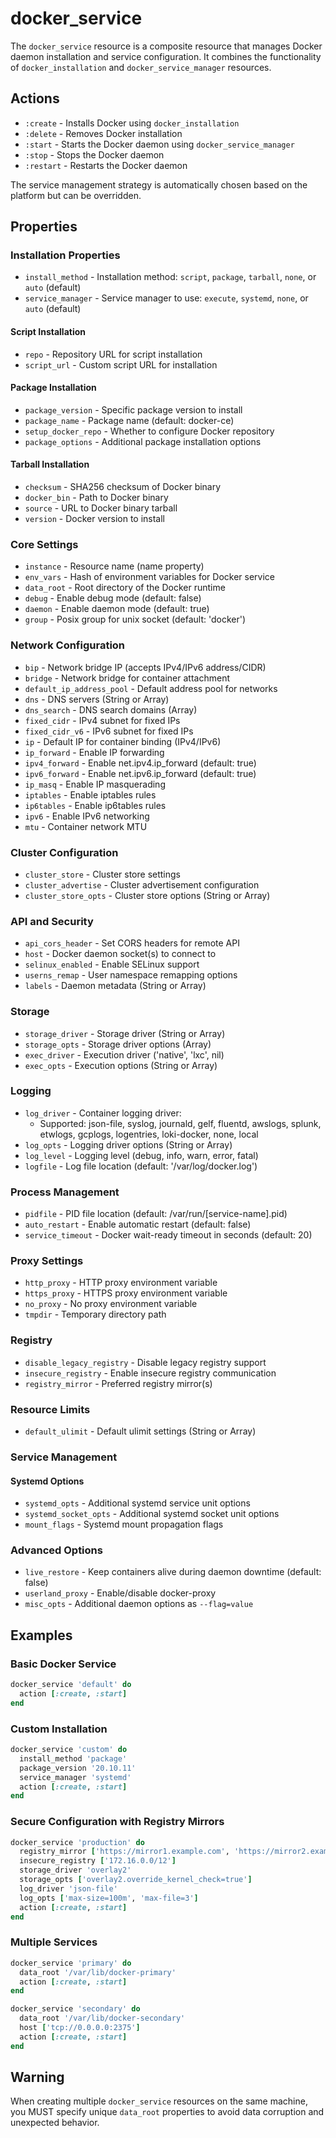 # docker_service

The `docker_service` resource is a composite resource that manages Docker daemon installation and service configuration. It combines the functionality of `docker_installation` and `docker_service_manager` resources.

## Actions

- `:create` - Installs Docker using `docker_installation`
- `:delete` - Removes Docker installation
- `:start` - Starts the Docker daemon using `docker_service_manager`
- `:stop` - Stops the Docker daemon
- `:restart` - Restarts the Docker daemon

The service management strategy is automatically chosen based on the platform but can be overridden.

## Properties

### Installation Properties

- `install_method` - Installation method: `script`, `package`, `tarball`, `none`, or `auto` (default)
- `service_manager` - Service manager to use: `execute`, `systemd`, `none`, or `auto` (default)

#### Script Installation

- `repo` - Repository URL for script installation
- `script_url` - Custom script URL for installation

#### Package Installation

- `package_version` - Specific package version to install
- `package_name` - Package name (default: docker-ce)
- `setup_docker_repo` - Whether to configure Docker repository
- `package_options` - Additional package installation options

#### Tarball Installation

- `checksum` - SHA256 checksum of Docker binary
- `docker_bin` - Path to Docker binary
- `source` - URL to Docker binary tarball
- `version` - Docker version to install

### Core Settings

- `instance` - Resource name (name property)
- `env_vars` - Hash of environment variables for Docker service
- `data_root` - Root directory of the Docker runtime
- `debug` - Enable debug mode (default: false)
- `daemon` - Enable daemon mode (default: true)
- `group` - Posix group for unix socket (default: 'docker')

### Network Configuration

- `bip` - Network bridge IP (accepts IPv4/IPv6 address/CIDR)
- `bridge` - Network bridge for container attachment
- `default_ip_address_pool` - Default address pool for networks
- `dns` - DNS servers (String or Array)
- `dns_search` - DNS search domains (Array)
- `fixed_cidr` - IPv4 subnet for fixed IPs
- `fixed_cidr_v6` - IPv6 subnet for fixed IPs
- `ip` - Default IP for container binding (IPv4/IPv6)
- `ip_forward` - Enable IP forwarding
- `ipv4_forward` - Enable net.ipv4.ip_forward (default: true)
- `ipv6_forward` - Enable net.ipv6.ip_forward (default: true)
- `ip_masq` - Enable IP masquerading
- `iptables` - Enable iptables rules
- `ip6tables` - Enable ip6tables rules
- `ipv6` - Enable IPv6 networking
- `mtu` - Container network MTU

### Cluster Configuration

- `cluster_store` - Cluster store settings
- `cluster_advertise` - Cluster advertisement configuration
- `cluster_store_opts` - Cluster store options (String or Array)

### API and Security

- `api_cors_header` - Set CORS headers for remote API
- `host` - Docker daemon socket(s) to connect to
- `selinux_enabled` - Enable SELinux support
- `userns_remap` - User namespace remapping options
- `labels` - Daemon metadata (String or Array)

### Storage

- `storage_driver` - Storage driver (String or Array)
- `storage_opts` - Storage driver options (Array)
- `exec_driver` - Execution driver ('native', 'lxc', nil)
- `exec_opts` - Execution options (String or Array)

### Logging

- `log_driver` - Container logging driver:
  - Supported: json-file, syslog, journald, gelf, fluentd, awslogs, splunk, etwlogs, gcplogs, logentries, loki-docker, none, local
- `log_opts` - Logging driver options (String or Array)
- `log_level` - Logging level (debug, info, warn, error, fatal)
- `logfile` - Log file location (default: '/var/log/docker.log')

### Process Management

- `pidfile` - PID file location (default: /var/run/[service-name].pid)
- `auto_restart` - Enable automatic restart (default: false)
- `service_timeout` - Docker wait-ready timeout in seconds (default: 20)

### Proxy Settings

- `http_proxy` - HTTP proxy environment variable
- `https_proxy` - HTTPS proxy environment variable
- `no_proxy` - No proxy environment variable
- `tmpdir` - Temporary directory path

### Registry

- `disable_legacy_registry` - Disable legacy registry support
- `insecure_registry` - Enable insecure registry communication
- `registry_mirror` - Preferred registry mirror(s)

### Resource Limits

- `default_ulimit` - Default ulimit settings (String or Array)

### Service Management

#### Systemd Options

- `systemd_opts` - Additional systemd service unit options
- `systemd_socket_opts` - Additional systemd socket unit options
- `mount_flags` - Systemd mount propagation flags

### Advanced Options

- `live_restore` - Keep containers alive during daemon downtime (default: false)
- `userland_proxy` - Enable/disable docker-proxy
- `misc_opts` - Additional daemon options as `--flag=value`

## Examples

### Basic Docker Service

```ruby
docker_service 'default' do
  action [:create, :start]
end
```

### Custom Installation

```ruby
docker_service 'custom' do
  install_method 'package'
  package_version '20.10.11'
  service_manager 'systemd'
  action [:create, :start]
end
```

### Secure Configuration with Registry Mirrors

```ruby
docker_service 'production' do
  registry_mirror ['https://mirror1.example.com', 'https://mirror2.example.com']
  insecure_registry ['172.16.0.0/12']
  storage_driver 'overlay2'
  storage_opts ['overlay2.override_kernel_check=true']
  log_driver 'json-file'
  log_opts ['max-size=100m', 'max-file=3']
  action [:create, :start]
end
```

### Multiple Services

```ruby
docker_service 'primary' do
  data_root '/var/lib/docker-primary'
  action [:create, :start]
end

docker_service 'secondary' do
  data_root '/var/lib/docker-secondary'
  host ['tcp://0.0.0.0:2375']
  action [:create, :start]
end
```

## Warning

When creating multiple `docker_service` resources on the same machine, you MUST specify unique `data_root` properties to avoid data corruption and unexpected behavior.
